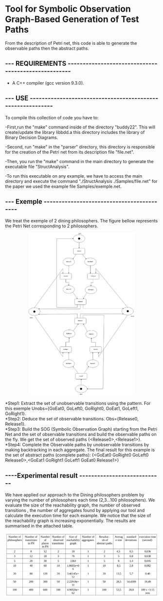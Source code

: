 # Tool for Symbolic Observation Graph-Based Generation of Test Paths
From the description of Petri net, this code is able to generate the observable paths then the abstract paths.

--- REQUIREMENTS ----------------------------------------------------
---------------------------------------------------------------------

* A C++ compiler (gcc version 9.3.0).

--- USE -----------------------------------------------------------
---------------------------------------------------------------------

To compile this collection of code you have to:

-First,run the "make" command inside of the directory "buddy22". This will create/update the library libbdd.a this directory includes the library of Binary Decision Diagrams.

-Second, run  "make" in the "parser" directory, this directory is responsible for the creation of the  Petri net from its description file  "file.net".

-Then, you run the "make" command in the  main directory  to generate the executable file  "StructAnalysis".

-To run this executable on any example, we have to access the main directory and execute the command "./StructAnalysis ./Samples/file.net" for the paper we used the example file Samples/exemple.net.


--- Exemple ------------------------------------------
------------------------------------------------------

We treat the exemple of 2 dining philosophers.
The figure bellow represents the Petri Net corresponding to 2 philosophers.
<p align="center">
  <img src="philo2.png" width="350" alt="petri net">
</p>

  
  *Step1: Extract the set of unobservable transitions using the pattern. For this exemple Unobs={GoEat0, GoLeft0, GoRight0, GoEat1, GoLeft1, GoRight1}.<br />
  *Step2: Deduce the set of observable transitions. Obs={Release0, Release1}.<br />
  *Step3: Build the SOG (Symbolic Observation Graph) starting from the Petri Net and the set of observable transitions and build the observable paths on the fly. We get the set of observed paths {\<Release0\>,\<Release1\>}. <br />
  *Step4: Complete the Observable paths by unobservable transitions by making backtracking in each aggregate.
  The final result for this example is the set of abstract paths (complete paths): {\<GoEat0 GoRight0 GoLeft0 Release0\>,\<GoEat1 GoRight1 GoLeft1 GoEat0 Release1\>}


----Experimental result ----------------------------
----------------------------------------------------

We have applied our approach to the Dining philosophers problem by varying the number of philosophers each time (2,3...100 philosophers).
We evaluate the size of the reachability graph, the number of observed transitions , the number of aggregates found by applying our tool and calculate the execution time for each example.
We notice that the size of the reachability graph is increasing exponentially. The results are summarised in the attached table.
<p align="center">
  <img src="comparatif.png" width="600" alt="comparative table">
</p>

